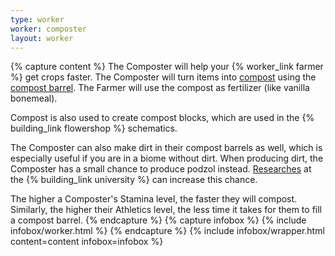 ```yaml
---
type: worker
worker: composter
layout: worker
---
```

{% capture content %}
The Composter will help your {% worker_link farmer %} get crops faster. The Composter will turn items into [compost](../../source/items/compost) using the [compost barrel](../../source/items/compostbarrel). The Farmer will use the compost as fertilizer (like vanilla bonemeal).

Compost is also used to create compost blocks, which are used in the {% building_link flowershop %} schematics.

The Composter can also make dirt in their compost barrels as well, which is especially useful if you are in a biome without dirt. When producing dirt, the Composter has a small chance to produce podzol instead. [Researches](../../source/systems/research#technology) at the {% building_link university %}  can increase this chance.

The higher a Composter's Stamina level, the faster they will compost. Similarly, the higher their Athletics level, the less time it takes for them to fill a compost barrel.
{% endcapture %}
{% capture infobox %}
{% include infobox/worker.html %}
{% endcapture %}
{% include infobox/wrapper.html content=content infobox=infobox %}
